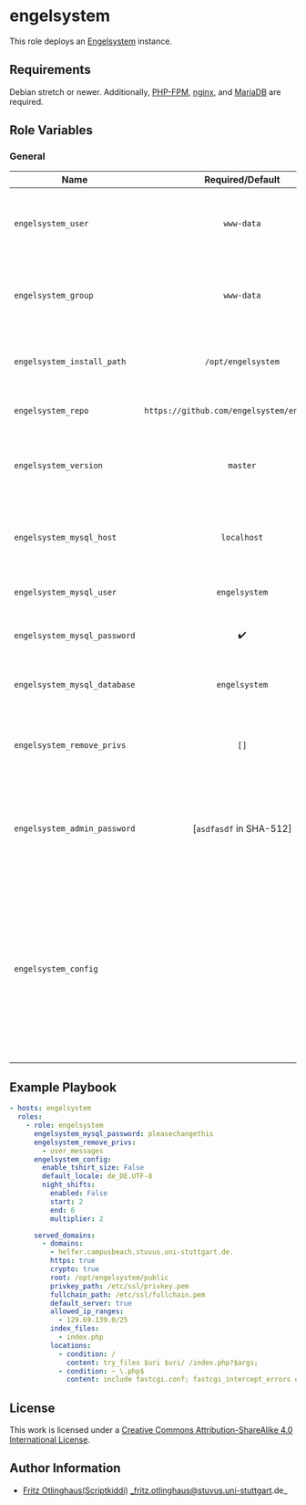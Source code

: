 # engelsystem

This role deploys an [Engelsystem](https://engelsystem.de) instance.


## Requirements

Debian stretch or newer.
Additionally, [PHP-FPM](https://github.com/stuvusIT/php-fpm), [nginx](https://github.com/stuvusIT/nginx), and [MariaDB](https://github.com/stuvusIT/mariadb) are required.

## Role Variables

### General

| Name                         | Required/Default                             | Description                                                                                                                                                                                                                                                     |
|------------------------------|:--------------------------------------------:|-----------------------------------------------------------------------------------------------------------------------------------------------------------------------------------------------------------------------------------------------------------------|
| `engelsystem_user`           | `www-data`                                   | User which owns the writable Engelsystem files (import and storage)                                                                                                                                                                                             |
| `engelsystem_group`          | `www-data`                                   | Group which owns the writable Engelsystem files (import and storage)                                                                                                                                                                                            |
| `engelsystem_install_path`   | `/opt/engelsystem`                           | Path where the engelsystem should be installed to                                                                                                                                                                                                               |
| `engelsystem_repo`           | `https://github.com/engelsystem/engelsystem` | URL of the repository to clone                                                                                                                                                                                                                                  |
| `engelsystem_version`        | `master`                                     | Version which should be checked out during the installation                                                                                                                                                                                                     |
| `engelsystem_mysql_host`     | `localhost`                                  | Host address where the MariaDB database runs                                                                                                                                                                                                                    |
| `engelsystem_mysql_user`     | `engelsystem`                                | User for the MariaDB instance                                                                                                                                                                                                                                   |
| `engelsystem_mysql_password` | :heavy_check_mark:                           | Password for the MariaDB user                                                                                                                                                                                                                                   |
| `engelsystem_mysql_database` | `engelsystem`                                | Database name for the MariaDB database                                                                                                                                                                                                                          |
| `engelsystem_remove_privs`   | `[]`                                         | Remove these privileges from all Engelsystem user groups                                                                                                                                                                                                        |
| `engelsystem_admin_password` | [`asdfasdf` in SHA-512]                      | Password for the admin user in `crypt(3)` format. Set to an empty string to leave as-is                                                                                                                                                                         |
| `engelsystem_config`         |                                              | Dict to set [config.php](https://github.com/engelsystem/engelsystem/blob/master/config/config.default.php) values. Dicts and lists will be expanded and strings will be quoted and their special characters escaped. Undefined values will be mapped to `NULL`. |

## Example Playbook

```yml
- hosts: engelsystem
  roles:
    - role: engelsystem
      engelsystem_mysql_password: pleasechangethis
      engelsystem_remove_privs:
        - user_messages
      engelsystem_config:
        enable_tshirt_size: False
        default_locale: de_DE.UTF-8
        night_shifts:
          enabled: False
          start: 2
          end: 6
          multiplier: 2

      served_domains:
        - domains:
          - helfer.campusbeach.stuvus.uni-stuttgart.de.
          https: true
          crypto: true
          root: /opt/engelsystem/public
          privkey_path: /etc/ssl/privkey.pem
          fullchain_path: /etc/ssl/fullchain.pem
          default_server: true
          allowed_ip_ranges:
            - 129.69.139.0/25
          index_files:
            - index.php
          locations:
            - condition: /
              content: try_files $uri $uri/ /index.php?$args;
            - condition: ~ \.php$
              content: include fastcgi.conf; fastcgi_intercept_errors on; fastcgi_pass unix:/run/php/php7.0-fpm.sock;
```

## License

This work is licensed under a [Creative Commons Attribution-ShareAlike 4.0 International License](http://creativecommons.org/licenses/by-sa/4.0/).


## Author Information

 * [Fritz Otlinghaus(Scriptkiddi)](https://github.com/Scriptkiddi) _fritz.otlinghaus@stuvus.uni-stuttgart.de_
